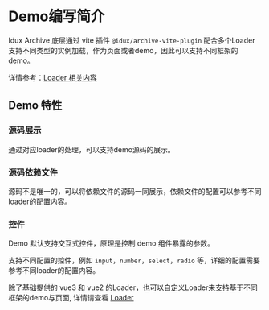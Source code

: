 <script setup>
  import { createComponent } from '@idux/archive-loader-vue/client'
  import { createDemoInstance } from '@idux/archive-app/components'

  import sourceCodeDemoItem from 'archive-demo:@demos/SourceCode.vue'
  import dependenciesDemoItem from 'archive-demo:@demos/Dependencies.vue'
  import controlDemoItem from 'archive-demo:@demos/Control.vue'

  const SourceCodeDemo = createComponent(createDemoInstance(sourceCodeDemoItem))
  const DependenciesDemo = createComponent(createDemoInstance(dependenciesDemoItem))
  const ControlDemo = createComponent(createDemoInstance(controlDemoItem))
</script>

# Demo编写简介

Idux Archive 底层通过 vite 插件 `@idux/archive-vite-plugin` 配合多个Loader支持不同类型的实例加载，作为页面或者demo，因此可以支持不同框架的 demo。

详情参考：[Loader 相关内容](/loader/Brief/)

## Demo 特性

### 源码展示

通过对应loader的处理，可以支持demo源码的展示。

<SourceCodeDemo style="width: 960px" />

### 源码依赖文件

源码不是唯一的，可以将依赖文件的源码一同展示，依赖文件的配置可以参考不同loader的配置内容。

<DependenciesDemo style="width: 960px" />

### 控件

Demo 默认支持交互式控件，原理是控制 demo 组件暴露的参数。

支持不同配置的控件，例如 `input`，`number`，`select`，`radio` 等，详细的配置需要参考不同loader的配置内容。

<ControlDemo style="width: 960px" />

除了基础提供的 vue3 和 vue2 的Loader，也可以自定义Loader来支持基于不同框架的demo与页面, 详情请查看 [Loader](/loader/Brief/)